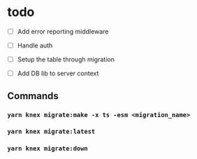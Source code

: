 todo
==
- [ ] Add error reporting middleware
- [ ] Handle auth
- [ ] Setup the table through migration
- [ ] Add DB lib to server context


## Commands

### `yarn knex migrate:make -x ts -esm <migration_name>`

### `yarn knex migrate:latest`

### `yarn knex migrate:down`